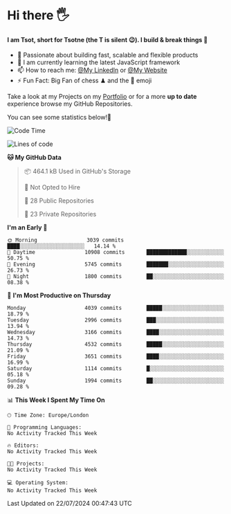 # Hi there :raised_hand_with_fingers_splayed:
#### I am Tsot, short for Tsotne (the T is silent :wink:). I build & break things :space_invader:
- :telescope: Passionate about building fast, scalable and flexible products
- :seedling: I am currently learning the latest JavaScript framework 
- :mailbox: How to reach me: [@My LinkedIn](https://www.linkedin.com/in/tsotne-gvadzabia/) or [@My Website](https://tsotne.co.uk/contact)
- :zap: Fun Fact: Big Fan of chess ♟ and the 👾 emoji

Take a look at my Projects on my [Portfolio](https://tsotne.co.uk/) or for a more **up to date** experience browse my GitHub Repositories.

You can see some statistics below!:space_invader:
<!--START_SECTION:waka-->
![Code Time](http://img.shields.io/badge/Code%20Time-761%20hrs%202%20mins-blue)

![Lines of code](https://img.shields.io/badge/From%20Hello%20World%20I%27ve%20Written-7.8%20million%20lines%20of%20code-blue)

**🐱 My GitHub Data** 

> 📦 464.1 kB Used in GitHub's Storage 
 > 
> 🚫 Not Opted to Hire
 > 
> 📜 28 Public Repositories 
 > 
> 🔑 23 Private Repositories 
 > 
**I'm an Early 🐤** 

```text
🌞 Morning                3039 commits        ████░░░░░░░░░░░░░░░░░░░░░   14.14 % 
🌆 Daytime                10908 commits       █████████████░░░░░░░░░░░░   50.75 % 
🌃 Evening                5745 commits        ███████░░░░░░░░░░░░░░░░░░   26.73 % 
🌙 Night                  1800 commits        ██░░░░░░░░░░░░░░░░░░░░░░░   08.38 % 
```
📅 **I'm Most Productive on Thursday** 

```text
Monday                   4039 commits        █████░░░░░░░░░░░░░░░░░░░░   18.79 % 
Tuesday                  2996 commits        ███░░░░░░░░░░░░░░░░░░░░░░   13.94 % 
Wednesday                3166 commits        ████░░░░░░░░░░░░░░░░░░░░░   14.73 % 
Thursday                 4532 commits        █████░░░░░░░░░░░░░░░░░░░░   21.09 % 
Friday                   3651 commits        ████░░░░░░░░░░░░░░░░░░░░░   16.99 % 
Saturday                 1114 commits        █░░░░░░░░░░░░░░░░░░░░░░░░   05.18 % 
Sunday                   1994 commits        ██░░░░░░░░░░░░░░░░░░░░░░░   09.28 % 
```


📊 **This Week I Spent My Time On** 

```text
🕑︎ Time Zone: Europe/London

💬 Programming Languages: 
No Activity Tracked This Week

🔥 Editors: 
No Activity Tracked This Week

🐱‍💻 Projects: 
No Activity Tracked This Week

💻 Operating System: 
No Activity Tracked This Week
```


 Last Updated on 22/07/2024 00:47:43 UTC
<!--END_SECTION:waka-->
